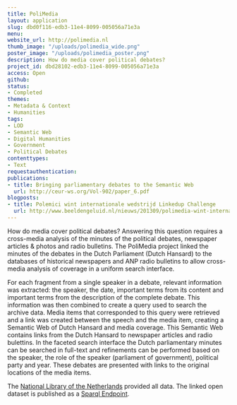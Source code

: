 ```yaml
---
title: PoliMedia
layout: application
slug: dbd0f116-edb3-11e4-8099-005056a71e3a
menu: 
website_url: http://polimedia.nl
thumb_image: "/uploads/polimedia_wide.png"
poster_image: "/uploads/polimedia_poster.png"
description: How do media cover political debates?
project_id: dbd28102-edb3-11e4-8099-005056a71e3a
access: Open
github: 
status:
- Completed
themes:
- Metadata & Context
- Humanities
tags:
- LOD
- Semantic Web
- Digital Humanities
- Government
- Political Debates
contenttypes:
- Text
requestauthentication: 
publications:
- title: Bringing parliamentary debates to the Semantic Web
  url: http://ceur-ws.org/Vol-902/paper_6.pdf
blogposts:
- title: Polemici wint internationale wedstrijd Linkedup Challenge
  url: http://www.beeldengeluid.nl/nieuws/201309/polimedia-wint-internationale-wedstrijd-linkedup-challenge
---
```


How do media cover political debates? Answering this question requires a cross-media analysis of the minutes of the political debates, newspaper articles & photos and radio bulletins. The PoliMedia project linked the minutes of the debates in the Dutch Parliament (Dutch Hansard) to the databases of historical newspapers and ANP radio bulletins to allow cross-media analysis of coverage in a uniform search interface. 

For each fragment from a single speaker in a debate, relevant information was extracted: the speaker, the date, important terms from its content and important terms from the description of the complete debate. This information was then combined to create a query used to search the archive data. Media items that corresponded to this query were retrieved and a link was created between the speech and the media item, creating a Semantic Web of Dutch Hansard and media coverage. This Semantic Web contains links from the Dutch Hansard to newspaper articles and radio bulettins. In the faceted search interface the Dutch parliamentary minutes can be searched in full-text and refinements can be performed based on the speaker, the role of the speaker (parliament of government), political party and year. These debates are presented with links to the original locations of the media items. 

The [National Library of the Netherlands](http://www.kb.nl/en) provided all data. The linked open dataset is published as a [Sparql Endpoint](http://data.polimedia.nl).
